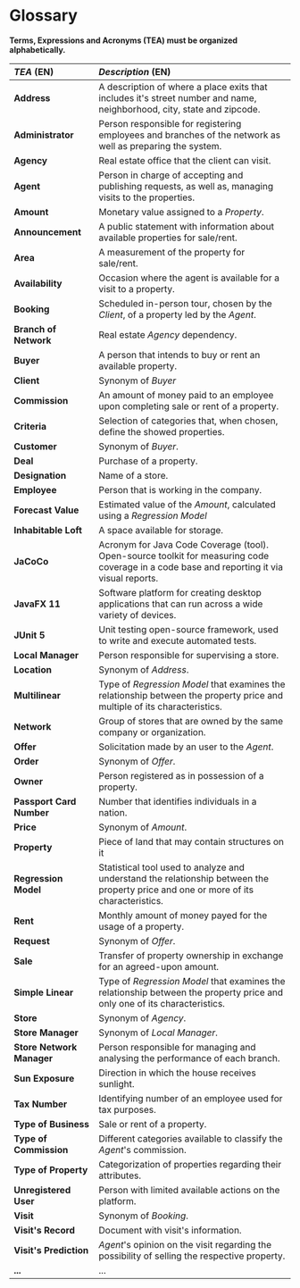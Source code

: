 # Glossary

**Terms, Expressions and Acronyms (TEA) must be organized alphabetically.**


| **_TEA_** (EN) 	          | **_Description_** (EN)                                                                                                                     |                                       
|:--------------------------|:-------------------------------------------------------------------------------------------------------------------------------------------|
| **Address**		             | A description of where a place exits that includes it's street number and name, neighborhood, city, state and zipcode.                     |
| **Administrator**	        | Person responsible for registering employees and branches of the network as well as preparing the system.										                        |
| **Agency**                | Real estate office that the client can visit.                                                                                              |
| **Agent** 		              | Person in charge of accepting and publishing requests, as well as, managing visits to the properties.									                             |
| **Amount**                | Monetary value assigned to a _Property_.                                                                                                   |
| **Announcement**          | A public statement with information about available properties for sale/rent.											                                                   |
| **Area**		                | A measurement of the property for sale/rent. 											                                                                                   |
| **Availability**	         | Occasion where the agent is available for a visit to a property. 											                                                               |
| **Booking**               | Scheduled in-person tour, chosen by the _Client_, of a property led by the _Agent_.                                                        |
| **Branch of Network**     | Real estate _Agency_ dependency. 										                                                                                                |
| **Buyer**                 | A person that intends to buy or rent an available property.                                                                                |
| **Client**		              | Synonym of _Buyer_									                                                                                                                |
| **Commission**	           | An amount of money paid to an employee upon completing sale or rent of a property.											                                              |
| **Criteria**		            | Selection of categories that, when chosen, define the showed properties. 										                                                        |
| **Customer**              | Synonym of _Buyer_.                                                                                                                        |
| **Deal**                  | Purchase of a property.                                                                                                                    |
| **Designation**	          | Name of a store.										                                                                                                                 |							                                                                                 |
| **Employee** 		           | Person that is working in the company.									                                                                                            |
| **Forecast Value**        | Estimated value of the _Amount_, calculated using a _Regression Model_                                                                     |
| **Inhabitable Loft**      | A space available for storage. 											                                                                                                 |
| **JaCoCo**                | Acronym for Java Code Coverage (tool). Open-source toolkit for measuring code coverage in a code base and reporting it via visual reports. |
| **JavaFX 11**             | Software platform for creating desktop applications that can run across a wide variety of devices.                                         |
| **JUnit 5**               | Unit testing open-source framework, used to write and execute automated tests.                                                             |
| **Local Manager**	        | Person responsible for supervising a store.							  				                                                                                   |
| **Location**		            | Synonym of _Address_. 	                                                                                                                    |
| **Multilinear**           | Type of _Regression Model_ that examines the relationship between the property price and multiple of its characteristics.                  |
| **Network**		             | Group of stores that are owned by the same company or organization.										                                                              |
| **Offer**		               | Solicitation made by an user to the _Agent_. 										                                                                                    |																						 |
| **Order**		               | Synonym of _Offer_.												                                                                                                            |
| **Owner**      	          | Person registered as in possession of a property.											                                                                               |
| **Passport Card Number**  | Number that identifies individuals in a nation.                                                                                            |
| **Price**                 | Synonym of _Amount_.                                                                                                                       |.
| **Property**   	          | Piece of land that may contain structures on it				                                                                                        |
| **Regression Model**      | Statistical tool used to analyze and understand the relationship between the property price and one or more of its characteristics.        |
| **Rent** 		               | Monthly amount of money payed for the usage of a property. 										                                                                      |
| **Request** 		            | Synonym of _Offer_.								                                                                                                                |
| **Sale**       	          | Transfer of property ownership in exchange for an agreed-upon amount.              	                                                       |
| **Simple Linear**         | Type of _Regression Model_ that examines the relationship between the property price and only one of its characteristics.                  |
| **Store**		               | Synonym of _Agency_.											                                                                                                            |
| **Store Manager**	        | Synonym of _Local Manager_.											                                                                                                     |
| **Store Network Manager** | Person responsible for managing and analysing the performance of each branch.				                                                          |
| **Sun Exposure**	         | Direction in which the house receives sunlight.											                                                                                 |
| **Tax Number**	           | Identifying number of an employee used for tax purposes.										                                                                         |
| **Type of Business**      | Sale or rent of a property.                                                                                                                |
| **Type of Commission**    | Different categories available to classify the _Agent_'s commission.                                                                       |
| **Type of Property**      | Categorization of properties regarding their attributes.                                                                                   |
| **Unregistered User**     | Person with limited available actions on the platform.											                                                                          |
| **Visit**                 | Synonym of _Booking_.								                                                                                                              |
| **Visit's Record**	       | Document with visit's information.									                                                                                                |
| **Visit's Prediction**    | _Agent_'s opinion on the visit regarding the possibility of selling the respective property. 								                                      |
| **...**        	          | ...										                                                                                                                              |